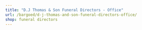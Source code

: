 ```yaml
---
title: "D.J Thomas & Son Funeral Directors - Office"
url: /bargoed/d-j-thomas-and-son-funeral-directors-office/
shop: funeral directors
---
```

